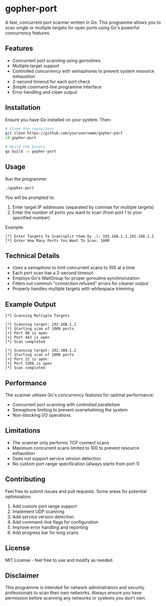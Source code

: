 # gopher-port

A fast, concurrent port scanner written in Go. This programme allows you to scan single or multiple targets for open ports using Go's powerful concurrency features.

## Features

- Concurrent port scanning using goroutines
- Multiple target support
- Controlled concurrency with semaphores to prevent system resource exhaustion
- 2-second timeout for each port check
- Simple command-line programme interface
- Error handling and clean output

## Installation

Ensure you have Go installed on your system. Then:

```bash
# Clone the repository
git clone https://github.com/yourusername/gopher-port
cd gopher-port

# Build the binary
go build -o gopher-port
```

## Usage

Run the programme:

```bash
./gopher-port
```

You will be prompted to:
1. Enter target IP addresses (separated by commas for multiple targets)
2. Enter the number of ports you want to scan (from port 1 to your specified number)

Example:
```
[*] Enter Targets To Scan(split them by ,): 192.168.1.1,192.168.1.2
[*] Enter How Many Ports You Want To Scan: 1000
```

## Technical Details

- Uses a semaphore to limit concurrent scans to 100 at a time
- Each port scan has a 2-second timeout
- Employs Go's WaitGroup for proper goroutine synchronization
- Filters out common "connection refused" errors for cleaner output
- Properly handles multiple targets with whitespace trimming

## Example Output

```
[*] Scanning Multiple Targets

[*] Scanning target: 192.168.1.1
[*] Starting scan of 1000 ports
[+] Port 80 is open
[+] Port 443 is open
[*] Scan completed

[*] Scanning target: 192.168.1.2
[*] Starting scan of 1000 ports
[+] Port 22 is open
[+] Port 3306 is open
[*] Scan completed
```

## Performance

The scanner utilises Go's concurrency features for optimal performance:
- Concurrent port scanning with controlled parallelism
- Semaphore limiting to prevent overwhelming the system
- Non-blocking I/O operations

## Limitations

- The scanner only performs TCP connect scans
- Maximum concurrent scans limited to 100 to prevent resource exhaustion
- Does not support service version detection
- No custom port range specification (always starts from port 1)

## Contributing

Feel free to submit issues and pull requests. Some areas for potential optimisation:

1. Add custom port range support
2. Implement UDP scanning
3. Add service version detection
4. Add command-line flags for configuration
5. Improve error handling and reporting
6. Add progress bar for long scans

## License

MIT License - feel free to use and modify as needed.

## Disclaimer

This programme is intended for network administrators and security professionals to scan their own networks. Always ensure you have permission before scanning any networks or systems you don't own.